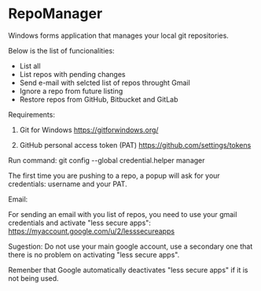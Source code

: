 # RepoManager

Windows forms application that manages your local git repositories. 

Below is the list of funcionalities:
- List all
- List repos with pending changes
- Send e-mail with selcted list of repos throught Gmail
- Ignore a repo from future listing
- Restore repos from GitHub, Bitbucket and GitLab


Requirements:
1) Git for Windows
https://gitforwindows.org/

2) GitHub personal access token (PAT)
https://github.com/settings/tokens

Run command:
git config --global credential.helper manager

The first time you are pushing to a repo, a popup will ask for your credentials: username and your PAT.


Email:

For sending an email with you list of repos, you need to use your gmail credentials and activate "less secure apps":
https://myaccount.google.com/u/2/lesssecureapps

Sugestion: Do not use your main google account, use a secondary one that there is no problem on activating "less secure apps".

Remenber that Google automatically deactivates "less secure apps" if it is not being used.




